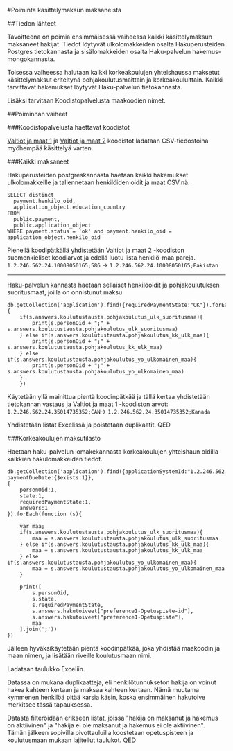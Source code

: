 #Poiminta käsittelymaksun maksaneista

##Tiedon lähteet

Tavoitteena on poimia ensimmäisessä vaiheessa kaikki käsittelymaksun maksaneet hakijat. Tiedot löytyvät ulkolomakkeiden osalta Hakuperusteiden Postgres tietokannasta ja sisälomakkeiden osalta Haku-palvelun hakemus-mongokannasta.

Toisessa vaiheessa halutaan kaikki korkeakoulujen yhteishaussa maksetut käsittelymaksut eriteltynä pohjakoulutusmaittain ja korkeakouluittain. Kaikki tarvittavat hakemukset löytyvät Haku-palvelun tietokannasta.

Lisäksi tarvitaan Koodistopalvelusta maakoodien nimet.

##Poiminnan vaiheet

###Koodistopalvelusta haettavat koodistot

[Valtiot ja maat 1](https://virkailija.opintopolku.fi/koodisto-ui/html/index.html#/koodisto/maatjavaltiot1/1) ja [Valtiot ja maat 2](https://virkailija.opintopolku.fi/koodisto-ui/html/index.html#/koodisto/maatjavaltiot2/1) koodistot ladataan CSV-tiedostoina myöhempää käsittelyä varten.

###Kaikki maksaneet

Hakuperusteiden postgreskannasta haetaan kaikki hakemukset ulkolomakkeille ja tallennetaan henkilöiden oidit ja maat CSV:nä.

```
SELECT distinct
  payment.henkilo_oid, 
  application_object.education_country
FROM 
  public.payment,
  public.application_object
WHERE payment.status = 'ok' and payment.henkilo_oid = application_object.henkilo_oid
```

Pienellä koodipätkällä yhdistetään Valtiot ja maat 2 -koodiston suomenkieliset koodiarvot ja edellä luotu lista henkilö-maa pareja. ```1.2.246.562.24.10008050165;586``` -> ```1.2.246.562.24.10008050165;Pakistan```

------

Haku-palvelun kannasta haetaan sellaiset henkilöoidit ja pohjakoulutuksen suoritusmaat, joilla on onnistunut maksu

```
db.getCollection('application').find({requiredPaymentState:"OK"}).forEach(function(s){
    if(s.answers.koulutustausta.pohjakoulutus_ulk_suoritusmaa){
        print(s.personOid + ";" + s.answers.koulutustausta.pohjakoulutus_ulk_suoritusmaa)
    } else if(s.answers.koulutustausta.pohjakoulutus_kk_ulk_maa){
        print(s.personOid + ";" + s.answers.koulutustausta.pohjakoulutus_kk_ulk_maa)
    } else if(s.answers.koulutustausta.pohjakoulutus_yo_ulkomainen_maa){
        print(s.personOid + ";" + s.answers.koulutustausta.pohjakoulutus_yo_ulkomainen_maa)
    }
    })
```

Käytetään yllä mainittua pientä koodinpätkää ja tällä kertaa yhdistetään tietokannan vastaus ja Valtiot ja maat 1 -koodiston arvot: ```1.2.246.562.24.35014735352;CAN```-> ```1.2.246.562.24.35014735352;Kanada```

Yhdistetään listat Excelissä ja poistetaan duplikaatit. QED

###Korkeakoulujen maksutilasto

Haetaan haku-palvelun lomakekannasta korkeakoulujen yhteishaun oidilla kaikkien hakulomakkeiden tiedot. 

```
db.getCollection('application').find({applicationSystemId:"1.2.246.562.29.75203638285", paymentDueDate:{$exists:1}}, 
{
    personOid:1,
    state:1,
    requiredPaymentState:1,
    answers:1
}).forEach(function (s){

    var maa;
    if(s.answers.koulutustausta.pohjakoulutus_ulk_suoritusmaa){
        maa = s.answers.koulutustausta.pohjakoulutus_ulk_suoritusmaa
    } else if(s.answers.koulutustausta.pohjakoulutus_kk_ulk_maa){
        maa = s.answers.koulutustausta.pohjakoulutus_kk_ulk_maa
    } else if(s.answers.koulutustausta.pohjakoulutus_yo_ulkomainen_maa){
        maa = s.answers.koulutustausta.pohjakoulutus_yo_ulkomainen_maa
    }

    print([
        s.personOid,
        s.state,
        s.requiredPaymentState,
        s.answers.hakutoiveet["preference1-Opetuspiste-id"],
        s.answers.hakutoiveet["preference1-Opetuspiste"],
        maa
    ].join(';'))
})
```

Jälleen hyväksikäytetään pientä koodinpätkää, joka yhdistää maakoodin ja maan nimen, ja lisätään riveille koulutusmaan nimi.

Ladataan taulukko Exceliin.

Datassa on mukana duplikaatteja, eli henkilötunnukseton hakija on voinut hakea kahteen kertaan ja maksaa kahteen kertaan. Nämä muutama kymmenen henkilöä pitää karsia käsin, koska ensimmäinen hakutoive merkitsee tässä tapauksessa.

Datasta filteröidään erikseen listat, joissa "hakija on maksanut ja hakemus on aktiivinen" ja "hakija ei ole maksanut ja hakemus ei ole aktiivinen". Tämän jälkeen sopivilla pivottauluilla koostetaan opetuspisteen ja koulutusmaan mukaan lajitellut taulukot. QED